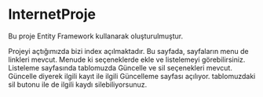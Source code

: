 # InternetProje
 
Bu proje Entity Framework kullanarak oluşturulmuştur.

Projeyi açtığımızda bizi index açılmaktadır.
Bu sayfada, sayfaların menu de linkleri mevcut. Menude ki seçeneklerde ekle ve listelemeyi görebilirsiniz.
Listeleme sayfasında tablomuzda Güncelle ve sil seçenekleri mevcut. Güncelle diyerek ilgili kayıt ile ilgili Güncelleme sayfası 
açılıyor. tablomuzdaki sil butonu ile de ilgili kaydı silebiliyorsunuz.
